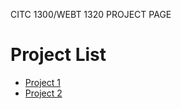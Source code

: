  CITC 1300/WEBT 1320 PROJECT PAGE

 <h1> Project List</h1>
<ul>

 <li><a href = "Project 1/index.html" target = "_blank">Project 1 </a></li>

 <li><a href = "Project 2/index.html" target = "_blank">Project 2</a></li>

 </ul>